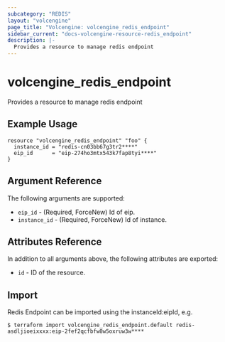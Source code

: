 ```yaml
---
subcategory: "REDIS"
layout: "volcengine"
page_title: "Volcengine: volcengine_redis_endpoint"
sidebar_current: "docs-volcengine-resource-redis_endpoint"
description: |-
  Provides a resource to manage redis endpoint
---
```

# volcengine_redis_endpoint
Provides a resource to manage redis endpoint
## Example Usage
```hcl
resource "volcengine_redis_endpoint" "foo" {
  instance_id = "redis-cn03bb67g3tr2****"
  eip_id      = "eip-274ho3mtx543k7fap8tyi****"
}
```
## Argument Reference
The following arguments are supported:
* `eip_id` - (Required, ForceNew) Id of eip.
* `instance_id` - (Required, ForceNew) Id of instance.

## Attributes Reference
In addition to all arguments above, the following attributes are exported:
* `id` - ID of the resource.



## Import
Redis Endpoint can be imported using the instanceId:eipId, e.g.
```
$ terraform import volcengine_redis_endpoint.default redis-asdljioeixxxx:eip-2fef2qcfbfw8w5oxruw3w****
```

